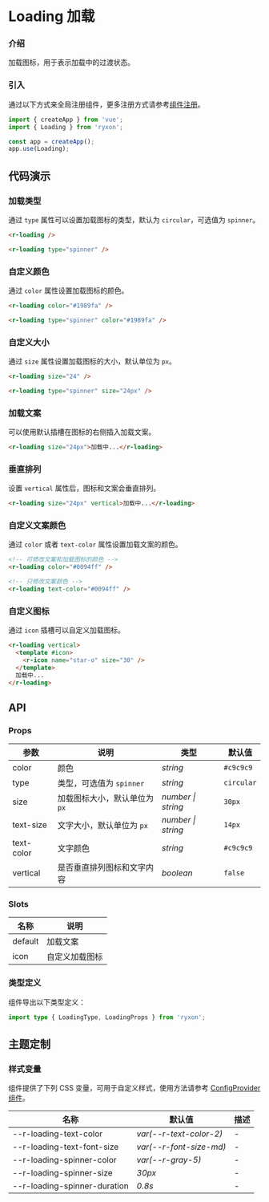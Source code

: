 # Loading 加载

### 介绍

加载图标，用于表示加载中的过渡状态。

### 引入

通过以下方式来全局注册组件，更多注册方式请参考[组件注册](#/zh-CN/advanced-usage#zu-jian-zhu-ce)。

```js
import { createApp } from 'vue';
import { Loading } from 'ryxon';

const app = createApp();
app.use(Loading);
```

## 代码演示

### 加载类型

通过 `type` 属性可以设置加载图标的类型，默认为 `circular`，可选值为 `spinner`。

```html
<r-loading />

<r-loading type="spinner" />
```

### 自定义颜色

通过 `color` 属性设置加载图标的颜色。

```html
<r-loading color="#1989fa" />

<r-loading type="spinner" color="#1989fa" />
```

### 自定义大小

通过 `size` 属性设置加载图标的大小，默认单位为 `px`。

```html
<r-loading size="24" />

<r-loading type="spinner" size="24px" />
```

### 加载文案

可以使用默认插槽在图标的右侧插入加载文案。

```html
<r-loading size="24px">加载中...</r-loading>
```

### 垂直排列

设置 `vertical` 属性后，图标和文案会垂直排列。

```html
<r-loading size="24px" vertical>加载中...</r-loading>
```

### 自定义文案颜色

通过 `color` 或者 `text-color` 属性设置加载文案的颜色。

```html
<!-- 可修改文案和加载图标的颜色 -->
<r-loading color="#0094ff" />

<!-- 只修改文案颜色 -->
<r-loading text-color="#0094ff" />
```

### 自定义图标

通过 `icon` 插槽可以自定义加载图标。

```html
<r-loading vertical>
  <template #icon>
    <r-icon name="star-o" size="30" />
  </template>
  加载中...
</r-loading>
```

## API

### Props

| 参数       | 说明                          | 类型               | 默认值     |
| ---------- | ----------------------------- | ------------------ | ---------- |
| color      | 颜色                          | _string_           | `#c9c9c9`  |
| type       | 类型，可选值为 `spinner`      | _string_           | `circular` |
| size       | 加载图标大小，默认单位为 `px` | _number \| string_ | `30px`     |
| text-size  | 文字大小，默认单位为 `px`     | _number \| string_ | `14px`     |
| text-color | 文字颜色                      | _string_           | `#c9c9c9`  |
| vertical   | 是否垂直排列图标和文字内容    | _boolean_          | `false`    |

### Slots

| 名称    | 说明           |
| ------- | -------------- |
| default | 加载文案       |
| icon    | 自定义加载图标 |

### 类型定义

组件导出以下类型定义：

```ts
import type { LoadingType, LoadingProps } from 'ryxon';
```

## 主题定制

### 样式变量

组件提供了下列 CSS 变量，可用于自定义样式，使用方法请参考 [ConfigProvider 组件](#/zh-CN/config-provider)。

| 名称                           | 默认值                    | 描述 |
| ------------------------------ | ------------------------- | ---- |
| --r-loading-text-color       | _var(--r-text-color-2)_ | -    |
| --r-loading-text-font-size   | _var(--r-font-size-md)_ | -    |
| --r-loading-spinner-color    | _var(--r-gray-5)_       | -    |
| --r-loading-spinner-size     | _30px_                    | -    |
| --r-loading-spinner-duration | _0.8s_                    | -    |
